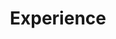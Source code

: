 ---
# An instance of the Experience widget.
# Documentation: https://sourcethemes.com/academic/docs/page-builder/
widget: experience

# Activate this widget? true/false
active: true

# This file represents a page section.
headless: true

# Order that this section appears on the page.
weight: 60

title: Experience
subtitle:

# Date format
#   Refer to https://sourcethemes.com/academic/docs/customization/#date-format
date_format: Jan 2006

# Experiences.
#   Add/remove as many `experience` blocks below as you like.
#   Required fields are `title`, `company`, and `date_start`.
#   Leave `date_end` empty if it's your current employer.
#   You can begin a multiline `description` using YAML's `|-`.

experience:
- company: NERA Economic Consulting
  company_url: "https://www.nera.com/practice-areas/securities-and-finance.html"
  date_end: ""
  date_start: "2020-09-21"
  description: Act as data scientist performing statistical modelling and economic analysis of high-stakes litigation involving structured finance, bankruptcy, cryptocurrencies, and mass torts. Build algorithms and financial models to estimate damages and predict the performance of complex financial instruments. Use a variety of programming languages to identify fraud and negligent risk management practices for Fortune 500 companies, SEC, DOJ, and FINRA.
  location: New York City
  title: Research Associate
  
- company: The Cadmus Group
  company_url: "https://cadmusgroup.com/services/energy/"
  date_end: "2020-09-15"
  date_start: "2019-11-04"
  description: Utilize statistical modeling, data analysis, and machine learning to uncover consumer insights and make business recommendations for diverse energy industry clients. Act as primary analyst evaluating demand-side management programs, including a $600k+ randomized control trial to quantify the impacts of smart thermostat direct load-control events. Forecast electric vehicle diffusion and develop deliverable dashboards for stakeholders using R Shiny. Build models to forecast demand elasticity and potential energy reduction.
  location: Portland, OR
  title: Research Analyst
  
- company: Kyrgies
  company_url: "https://kyrgies.com"
  date_end: "2020-07-01"
  date_start: "2019-10-01"
  description: Led a project investigating optimal advertising strategies for an online retailer by supplementing Google Analytics and sales data to perform Geo-spatial analysis, market research, and ultimately lead generation.
  title: Data Scientist (Contract)
  
- company: KWM Wealth Advisory
  company_url: "https://www.kwmwealthadvisory.com"
  date_end: "2020-10-01"
  date_start: "2019-07-01"
  description: Developed an interactive dashboard to help financial advisors navigate bear markets and contextualize historical data using Shiny, a web application package for R.
  location: Pasadena, CA
  title: Data Scientist Intern
  
- company: Reed College
  date_end: "2018-12-01"
  date_start: "2016-08-01"
  description: Probability /  Linear Algebra / Statistics / Economics
  location: Portland, OR
  title: Teaching Assistant

- company: Plaid Pantry
  date_end: "2019-01-01"
  date_start: "2018-08-01"
  description: Professional Narc
  location: Portland, OR
  title: Compliance Officer
 
- company: IRN Realty
  date_end: "2015-07-23"
  date_start: "2013-06-01"
  description: |-
   \- LAN/WAN/NOC/NAS Administration
   <br /> - Lead business-wide IT projects and a team of up to 6 people
   <br /> - Manage 100+ workstations, servers, MFPs, and PBX phone systems
  location: Arcadia, CA
  title: Systems Administrator
---
